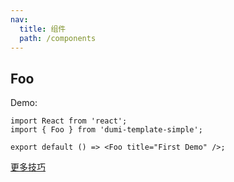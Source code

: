 ```yaml
---
nav:
  title: 组件
  path: /components
---
```


## Foo

Demo:

```tsx
import React from 'react';
import { Foo } from 'dumi-template-simple';

export default () => <Foo title="First Demo" />;
```

[更多技巧](https://d.umijs.org/guide/demo-principle)
